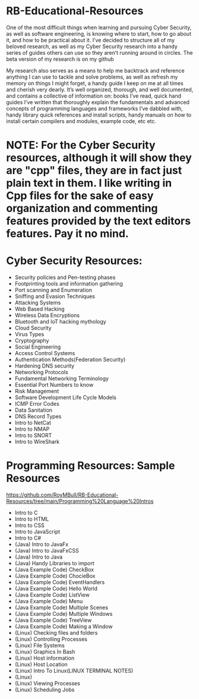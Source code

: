 # RB-Educational-Resources

One of the most difficult things when learning and pursuing Cyber Security, as well as software engineering, is knowing where to start, how to go about it, and how to be practical about it. I’ve decided to structure all of my beloved research, as well as my Cyber Security research into a handy series of guides others can use so they aren’t running around in circles. The beta version of my research is on my github

My research also serves as a means to help me backtrack and reference anything I can use to tackle and solve problems, as well as refresh my memory on things I might forget, a handy guide I keep on me at all times and cherish very dearly. It’s well organized, thorough, and well documented, and contains a collective of information on: books I’ve read, quick hand guides I’ve written that thoroughly explain the fundamentals and advanced concepts of programming languages and frameworks I’ve dabbled with, handy library quick references and install scripts, handy manuals on how to install certain compilers and modules, example code, etc etc.

# NOTE: For the Cyber Security resources, although it will show they are "cpp" files, they are in fact just plain text in them. I like writing in Cpp files for the sake of easy organization and commenting features provided by the text editors features. Pay it no mind.

# Cyber Security Resources: 

* Security policies and Pen-testing phases
* Footprinting tools and information gathering 
* Port scanning and Enumeration
* Sniffing and Evasion Techniques 
* Attacking Systems 
* Web Based Hacking 
* Wireless Data Encryptions
* Bluetooth and IoT hacking mythology 
* Cloud Security 
* Virus Types
* Cryptography 
* Social Engineering 
* Access Control Systems
* Authentication Methods(Federation Security)
* Hardening DNS security 
* Networking Protocols
* Fundamental Networking Terminology
* Essential Port Numbers to know
* Risk Management 
* Software Development Life Cycle Models 
* ICMP Error Codes
* Data Sanitation
* DNS Record Types
* Intro to NetCat
* Intro to NMAP
* Intro to SNORT 
* Intro to WireShark

# Programming Resources: Sample Resources
https://github.com/RoyMBull/RB-Educational-Resources/tree/main/Programming%20Language%20Intros

* Intro to C
* Intro to HTML
* Intro to CSS
* Intro to JavaScript
* Intro to C#
* (Java) Intro to JavaFx
* (Java) Intro to JavaFxCSS
* (Java) Intro to Java
* (Java) Handy Libraries to import
* (Java Example Code) CheckBox
* (Java Example Code) ChocieBox
* (Java Example Code)  EventHandlers
* (Java Example Code)  Hello World
* (Java Example Code)  ListView
* (Java Example Code)  Menu
* (Java Example Code) Multiple Scenes
* (Java Example Code) Multiple Windows
* (Java Example Code)  TreeView
* (Java Example Code)  Making a Window
* (Linux) Checking files and folders
* (Linux) Controlling Processes
* (Linux) File Systems 
* (Linux) Graphics In Bash 
* (Linux) Host information
* (Linux) Host Location 
* (Linux) Intro To Linux(LINUX TERMINAL NOTES)
* (Linux) 
* (Linux) Viewing Processes
* (Linux) Scheduling Jobs
